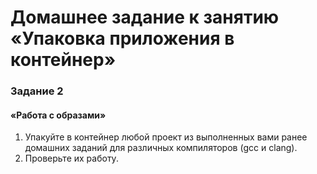 # Домашнее задание к занятию «Упаковка приложения в контейнер»

### Задание 2

#### «Работа с образами»

1. Упакуйте в контейнер любой проект из выполненных вами ранее домашних заданий для различных компиляторов (gcc и clang).
2. Проверьте их работу.
